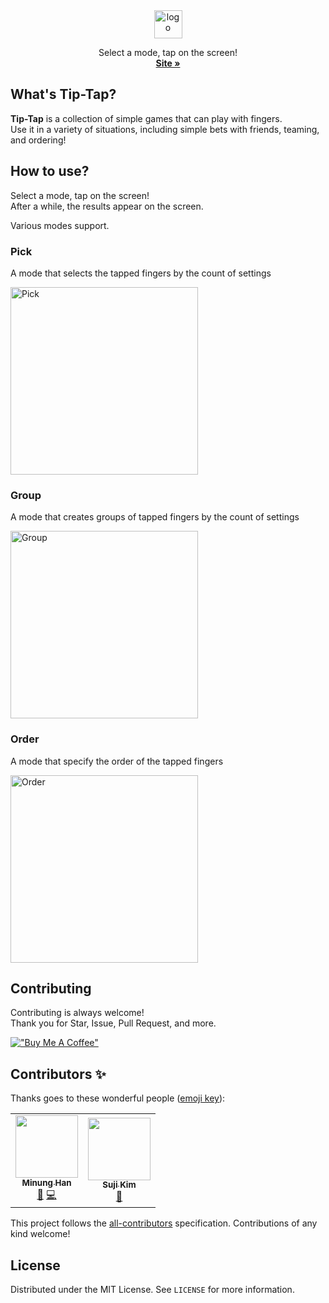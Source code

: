 <div align="center">
  <a href="https://tip-tap.minung.dev">
    <img src="https://user-images.githubusercontent.com/10302969/183258296-058fb756-a0f7-42b2-9bb6-08cc3a7a01d4.png" height="45" alt="logo" />
  </a>
  <br />
  <p align="center">
    Select a mode, tap on the screen!
    <br />
    <a href="https://tip-tap.minung.dev"><strong>Site »</strong></a>
  </p>
</div>

## What's Tip-Tap?

**Tip-Tap** is a collection of simple games that can play with fingers.  
Use it in a variety of situations, including simple bets with friends, teaming, and ordering!

## How to use?

Select a mode, tap on the screen!  
After a while, the results appear on the screen.

Various modes support.

### Pick

A mode that selects the tapped fingers by the count of settings

<img src="https://user-images.githubusercontent.com/10302969/182659538-36d090f0-2736-4454-84ee-feeb1dbcdb04.gif" alt="Pick" width="300" />

### Group

A mode that creates groups of tapped fingers by the count of settings

<img src="https://user-images.githubusercontent.com/10302969/182659513-c5bdf6f9-410e-4961-adf6-adb92d4610da.gif" alt="Group" width="300" />

### Order

A mode that specify the order of the tapped fingers

<img src="https://user-images.githubusercontent.com/10302969/182659531-08ee99c2-8a00-473d-b7aa-fabee13021e8.gif" alt="Order" width="300" />

## Contributing

Contributing is always welcome!  
Thank you for Star, Issue, Pull Request, and more.

[!["Buy Me A Coffee"](https://www.buymeacoffee.com/assets/img/custom_images/orange_img.png)](https://www.buymeacoffee.com/minungHan)

## Contributors ✨

Thanks goes to these wonderful people ([emoji key](https://allcontributors.org/docs/en/emoji-key)):

<!-- ALL-CONTRIBUTORS-LIST:START - Do not remove or modify this section -->
<!-- prettier-ignore-start -->
<!-- markdownlint-disable -->
<table>
  <tr>
    <td align="center"><a href="https://github.com/hmu332233"><img src="https://avatars.githubusercontent.com/u/10302969?v=4?s=100" width="100px;" alt=""/><br /><sub><b>Minung Han</b></sub></a><br /><a href="#maintenance-hmu332233" title="Maintenance">🚧</a> <a href="https://github.com/hmu332233/tip-tap/commits?author=hmu332233" title="Code">💻</a></td>
    <td align="center"><a href="https://jerimo.github.io/"><img src="https://avatars.githubusercontent.com/u/48341341?v=4?s=100" width="100px;" alt=""/><br /><sub><b>Suji Kim</b></sub></a><br /><a href="#ideas-jerimo" title="Ideas, Planning, & Feedback">🤔</a></td>
  </tr>
</table>

<!-- markdownlint-restore -->
<!-- prettier-ignore-end -->

<!-- ALL-CONTRIBUTORS-LIST:END -->

This project follows the [all-contributors](https://github.com/all-contributors/all-contributors) specification. Contributions of any kind welcome!

## License

Distributed under the MIT License. See `LICENSE` for more information.
